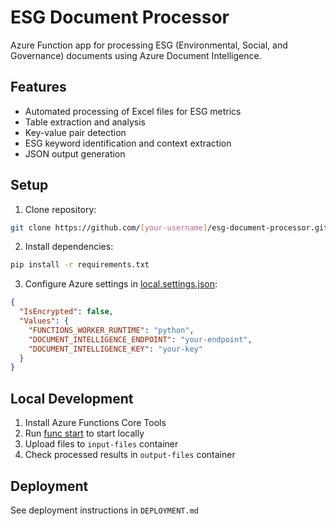 # ESG Document Processor

Azure Function app for processing ESG (Environmental, Social, and Governance) documents using Azure Document Intelligence.

## Features

- Automated processing of Excel files for ESG metrics
- Table extraction and analysis
- Key-value pair detection
- ESG keyword identification and context extraction
- JSON output generation

## Setup

1. Clone repository:
```bash
git clone https://github.com/[your-username]/esg-document-processor.git
```

2. Install dependencies:
```bash
pip install -r requirements.txt
```

3. Configure Azure settings in [local.settings.json](http://_vscodecontentref_/0):
```json
{
  "IsEncrypted": false,
  "Values": {
    "FUNCTIONS_WORKER_RUNTIME": "python",
    "DOCUMENT_INTELLIGENCE_ENDPOINT": "your-endpoint",
    "DOCUMENT_INTELLIGENCE_KEY": "your-key"
  }
}
```

## Local Development

1. Install Azure Functions Core Tools
2. Run [func start](http://_vscodecontentref_/1) to start locally
3. Upload files to `input-files` container
4. Check processed results in `output-files` container

## Deployment

See deployment instructions in `DEPLOYMENT.md`
